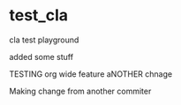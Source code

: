 # test_cla
cla test playground

added some stuff

TESTING org wide feature
aNOTHER chnage

Making change from another commiter